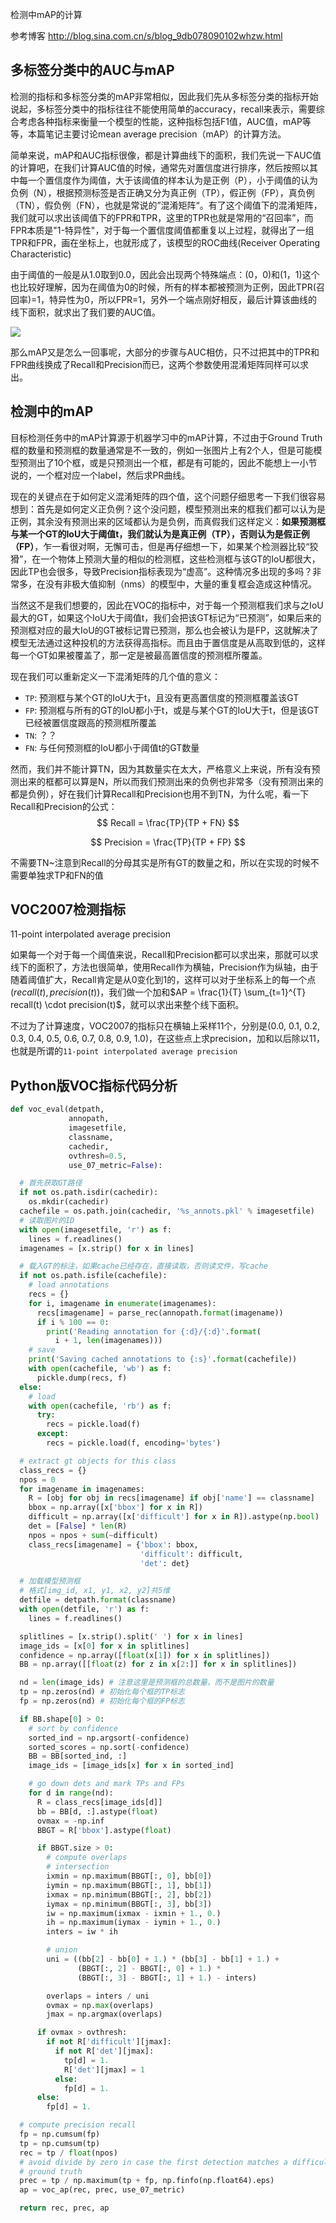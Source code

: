 检测中mAP的计算

参考博客 http://blog.sina.com.cn/s/blog_9db078090102whzw.html

## 多标签分类中的AUC与mAP

检测的指标和多标签分类的mAP非常相似，因此我们先从多标签分类的指标开始说起，多标签分类中的指标往往不能使用简单的accuracy，recall来表示，需要综合考虑各种指标来衡量一个模型的性能，这种指标包括F1值，AUC值，mAP等等，本篇笔记主要讨论mean average precision（mAP）的计算方法。

简单来说，mAP和AUC指标很像，都是计算曲线下的面积，我们先说一下AUC值的计算吧，在我们计算AUC值的时候，通常先对置信度进行排序，然后按照以其中每一个置信度作为阈值，大于该阈值的样本认为是正例（P），小于阈值的认为负例（N），根据预测标签是否正确又分为真正例（TP），假正例（FP），真负例（TN），假负例（FN），也就是常说的”混淆矩阵“。有了这个阈值下的混淆矩阵，我们就可以求出该阈值下的FPR和TPR，这里的TPR也就是常用的“召回率”，而FPR本质是"1-特异性"，对于每一个置信度阈值都重复以上过程，就得出了一组TPR和FPR，画在坐标上，也就形成了，该模型的ROC曲线(Receiver Operating Characteristic)

由于阈值的一般是从1.0取到0.0，因此会出现两个特殊端点：(0，0)和(1，1)这个也比较好理解，因为在阈值为0的时候，所有的样本都被预测为正例，因此TPR(召回率)=1，特异性为0，所以FPR=1，另外一个端点刚好相反，最后计算该曲线的线下面积，就求出了我们要的AUC值。

![](/Users/prince/Downloads/ROC-curves-of-different-classifiers-The-ROC-curve-of-an-ideal-classifier-should-be.png)

那么mAP又是怎么一回事呢，大部分的步骤与AUC相仿，只不过把其中的TPR和FPR曲线换成了Recall和Precision而已，这两个参数使用混淆矩阵同样可以求出。

## 检测中的mAP

目标检测任务中的mAP计算源于机器学习中的mAP计算，不过由于Ground Truth框的数量和预测框的数量通常是不一致的，例如一张图片上有2个人，但是可能模型预测出了10个框，或是只预测出一个框，都是有可能的，因此不能想上一小节说的，一个框对应一个label，然后求PR曲线。

现在的关键点在于如何定义混淆矩阵的四个值，这个问题仔细思考一下我们很容易想到：首先是如何定义正负例？这个没问题，模型预测出来的框我们都可以认为是正例，其余没有预测出来的区域都认为是负例，而真假我们这样定义：**如果预测框与某一个GT的IoU大于阈值t，我们就认为是真正例（TP），否则认为是假正例（FP）**，乍一看很对啊，无懈可击，但是再仔细想一下，如果某个检测器比较“狡猾”，在一个物体上预测大量的相似的检测框，这些检测框与该GT的IoU都很大，因此TP也会很多，导致Precision指标表现为“虚高”。这种情况多出现的多吗？非常多，在没有非极大值抑制（nms）的模型中，大量的重复框会造成这种情况。

当然这不是我们想要的，因此在VOC的指标中，对于每一个预测框我们求与之IoU最大的GT，如果这个IoU大于阈值t，我们会把该GT标记为“已预测”，如果后来的预测框对应的最大IoU的GT被标记胃已预测，那么也会被认为是FP，这就解决了模型无法通过这种投机的方法获得高指标。而且由于置信度是从高取到低的，这样每一个GT如果被覆盖了，那一定是被最高置信度的预测框所覆盖。

现在我们可以重新定义一下混淆矩阵的几个值的意义：

- `TP`: 预测框与某个GT的IoU大于t，且没有更高置信度的预测框覆盖该GT
- `FP`: 预测框与所有的GT的IoU都小于t，或是与某个GT的IoU大于t，但是该GT已经被置信度跟高的预测框所覆盖
- `TN`: ？？
- `FN`: 与任何预测框的IoU都小于阈值t的GT数量

然而，我们并不能计算TN，因为其数量实在太大，严格意义上来说，所有没有预测出来的框都可以算是N，所以而我们预测出来的负例也非常多（没有预测出来的都是负例），好在我们计算Recall和Precision也用不到TN，为什么呢，看一下Recall和Precision的公式：
$$
Recall = \frac{TP}{TP + FN}
$$

$$
Precision = \frac{TP}{TP + FP}
$$



不需要TN~注意到Recall的分母其实是所有GT的数量之和，所以在实现的时候不需要单独求TP和FN的值

## VOC2007检测指标

11-point interpolated average precision

如果每一个对于每一个阈值来说，Recall和Precision都可以求出来，那就可以求线下的面积了，方法也很简单，使用Recall作为横轴，Precision作为纵轴，由于随着阈值扩大，Recall肯定是从0变化到1的，这样可以对于坐标系上的每一个点$(recall(t), precision(t))$，我们做一个加和$AP = \frac{1}{T} \sum_{t=1}^{T} recall(t) \cdot precision(t)$，就可以求出来整个线下面积。

不过为了计算速度，VOC2007的指标只在横轴上采样11个，分别是(0.0, 0.1, 0.2, 0.3, 0.4, 0.5, 0.6, 0.7, 0.8, 0.9, 1.0)，在这些点上求precision，加和以后除以11，也就是所谓的`11-point interpolated average precision`

## Python版VOC指标代码分析


```python
def voc_eval(detpath,
             annopath,
             imagesetfile,
             classname,
             cachedir,
             ovthresh=0.5,
             use_07_metric=False):

  # 首先获取GT路径
  if not os.path.isdir(cachedir):
    os.mkdir(cachedir)
  cachefile = os.path.join(cachedir, '%s_annots.pkl' % imagesetfile)
  # 读取图片的ID
  with open(imagesetfile, 'r') as f:
    lines = f.readlines()
  imagenames = [x.strip() for x in lines]

  # 载入GT的标注，如果cache已经存在，直接读取，否则读文件，写cache
  if not os.path.isfile(cachefile):
    # load annotations
    recs = {}
    for i, imagename in enumerate(imagenames):
      recs[imagename] = parse_rec(annopath.format(imagename))
      if i % 100 == 0:
        print('Reading annotation for {:d}/{:d}'.format(
          i + 1, len(imagenames)))
    # save
    print('Saving cached annotations to {:s}'.format(cachefile))
    with open(cachefile, 'wb') as f:
      pickle.dump(recs, f)
  else:
    # load
    with open(cachefile, 'rb') as f:
      try:
        recs = pickle.load(f)
      except:
        recs = pickle.load(f, encoding='bytes')

  # extract gt objects for this class
  class_recs = {}
  npos = 0
  for imagename in imagenames:
    R = [obj for obj in recs[imagename] if obj['name'] == classname]
    bbox = np.array([x['bbox'] for x in R])
    difficult = np.array([x['difficult'] for x in R]).astype(np.bool)
    det = [False] * len(R)
    npos = npos + sum(~difficult)
    class_recs[imagename] = {'bbox': bbox,
                             'difficult': difficult,
                             'det': det}

  # 加载模型预测框
  # 格式[img_id, x1, y1, x2, y2]共5维
  detfile = detpath.format(classname)
  with open(detfile, 'r') as f:
    lines = f.readlines()

  splitlines = [x.strip().split(' ') for x in lines]
  image_ids = [x[0] for x in splitlines]
  confidence = np.array([float(x[1]) for x in splitlines])
  BB = np.array([[float(z) for z in x[2:]] for x in splitlines])

  nd = len(image_ids) # 注意这里是预测框的总数量，而不是图片的数量
  tp = np.zeros(nd) # 初始化每个框的TP标志
  fp = np.zeros(nd) # 初始化每个框的FP标志

  if BB.shape[0] > 0:
    # sort by confidence
    sorted_ind = np.argsort(-confidence)
    sorted_scores = np.sort(-confidence)
    BB = BB[sorted_ind, :]
    image_ids = [image_ids[x] for x in sorted_ind]

    # go down dets and mark TPs and FPs
    for d in range(nd):
      R = class_recs[image_ids[d]]
      bb = BB[d, :].astype(float)
      ovmax = -np.inf
      BBGT = R['bbox'].astype(float)

      if BBGT.size > 0:
        # compute overlaps
        # intersection
        ixmin = np.maximum(BBGT[:, 0], bb[0])
        iymin = np.maximum(BBGT[:, 1], bb[1])
        ixmax = np.minimum(BBGT[:, 2], bb[2])
        iymax = np.minimum(BBGT[:, 3], bb[3])
        iw = np.maximum(ixmax - ixmin + 1., 0.)
        ih = np.maximum(iymax - iymin + 1., 0.)
        inters = iw * ih

        # union
        uni = ((bb[2] - bb[0] + 1.) * (bb[3] - bb[1] + 1.) +
               (BBGT[:, 2] - BBGT[:, 0] + 1.) *
               (BBGT[:, 3] - BBGT[:, 1] + 1.) - inters)

        overlaps = inters / uni
        ovmax = np.max(overlaps)
        jmax = np.argmax(overlaps)

      if ovmax > ovthresh:
        if not R['difficult'][jmax]:
          if not R['det'][jmax]:
            tp[d] = 1.
            R['det'][jmax] = 1
          else:
            fp[d] = 1.
      else:
        fp[d] = 1.

  # compute precision recall
  fp = np.cumsum(fp)
  tp = np.cumsum(tp)
  rec = tp / float(npos)
  # avoid divide by zero in case the first detection matches a difficult
  # ground truth
  prec = tp / np.maximum(tp + fp, np.finfo(np.float64).eps)
  ap = voc_ap(rec, prec, use_07_metric)

  return rec, prec, ap

```

